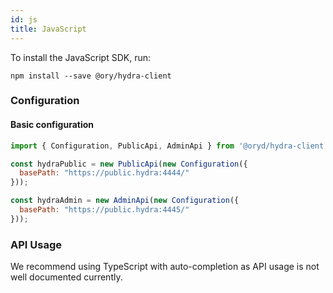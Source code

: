 ```yaml
---
id: js
title: JavaScript
---
```


To install the JavaScript SDK, run:

```
npm install --save @ory/hydra-client
```

### Configuration

#### Basic configuration

```js
import { Configuration, PublicApi, AdminApi } from '@oryd/hydra-client';

const hydraPublic = new PublicApi(new Configuration({ 
  basePath: "https://public.hydra:4444/"
}));

const hydraAdmin = new AdminApi(new Configuration({ 
  basePath: "https://public.hydra:4445/"
}));
```

### API Usage

We recommend using TypeScript with auto-completion as API usage is not well documented currently.
